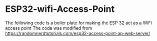 # ESP32-wifi-Access-Point
The following code is a boiler plate for making the ESP 32 act as a WiFi access point
The code was modified from https://randomnerdtutorials.com/esp32-access-point-ap-web-server/
